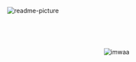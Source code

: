 ![readme-picture](https://user-images.githubusercontent.com/69726409/142743764-7c3258dd-2a4d-4e8f-a2aa-e1f8c716db6f.png)

 </br>
 </br>
 </br>
 <p align="center"> <img src="https://komarev.com/ghpvc/?username=imwaa&label=Profile%20views&style=flat-square" alt="imwaa" /> </p>

<!-- <p><img align="left" src="https://github-readme-stats.vercel.app/api/top-langs?username=imwaa&show_icons=true&locale=en&layout=compact" alt="imwaa" /></p>

